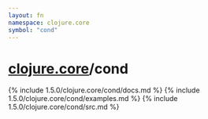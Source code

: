 ```yaml
---
layout: fn
namespace: clojure.core
symbol: "cond"
---
```


# [clojure.core](../)/cond

{% include 1.5.0/clojure.core/cond/docs.md %}
{% include 1.5.0/clojure.core/cond/examples.md %}
{% include 1.5.0/clojure.core/cond/src.md %}

